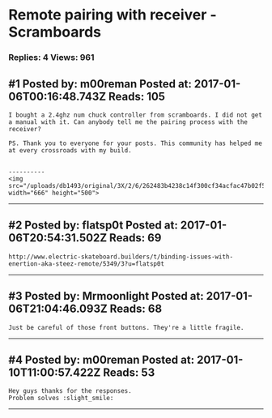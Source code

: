 # Remote pairing with receiver - Scramboards

### Replies: 4 Views: 961

## \#1 Posted by: m00reman Posted at: 2017-01-06T00:16:48.743Z Reads: 105

```
I bought a 2.4ghz num chuck controller from scramboards. I did not get a manual with it. Can anybody tell me the pairing process with the receiver?

PS. Thank you to everyone for your posts. This community has helped me at every crossroads with my build.


----------
<img src="/uploads/db1493/original/3X/2/6/262483b4238c14f300cf34acfac47b02f56cfe19.JPG" width="666" height="500">
```

---
## \#2 Posted by: flatsp0t Posted at: 2017-01-06T20:54:31.502Z Reads: 69

```
http://www.electric-skateboard.builders/t/binding-issues-with-enertion-aka-steez-remote/5349/3?u=flatsp0t
```

---
## \#3 Posted by: Mrmoonlight Posted at: 2017-01-06T21:04:46.093Z Reads: 68

```
Just be careful of those front buttons. They're a little fragile.
```

---
## \#4 Posted by: m00reman Posted at: 2017-01-10T11:00:57.422Z Reads: 53

```
Hey guys thanks for the responses.
Problem solves :slight_smile:
```

---
